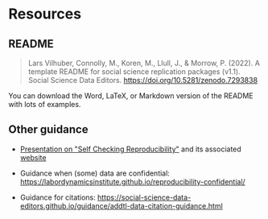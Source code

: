 # Resources


## README

> Lars Vilhuber, Connolly, M., Koren, M., Llull, J., & Morrow, P. (2022). A template README for social science replication packages (v1.1). Social Science Data Editors. https://doi.org/10.5281/zenodo.7293838 

You can download the Word, LaTeX, or Markdown version of the README with lots of examples.

## Other guidance

- [Presentation on "Self Checking Reproducibility"](https://larsvilhuber.github.io/self-checking-reproducibility/presentation/) and its associated [website](https://larsvilhuber.github.io/self-checking-reproducibility/)

- Guidance when (some) data are confidential: <https://labordynamicsinstitute.github.io/reproducibility-confidential/>

- Guidance for citations: <https://social-science-data-editors.github.io/guidance/addtl-data-citation-guidance.html>
